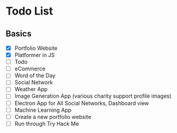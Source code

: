 # Todo List

## Basics
- [x] Portfolio Website
- [x] Platformer in JS
- [ ] Todo
- [ ] eCommerce
- [ ] Word of the Day
- [ ] Social Network
- [ ] Weather App 
- [ ] Image Generation App (various charity support profile images)
- [ ] Electron App for All Social Networks, Dashboard view
- [ ] Machine Learning App
- [ ] Create  a new portfolio website
- [ ] Run through Try Hack Me
